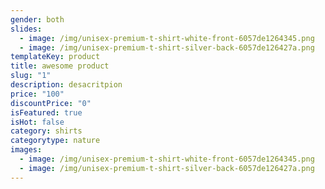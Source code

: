 ```yaml
---
gender: both
slides:
  - image: /img/unisex-premium-t-shirt-white-front-6057de1264345.png
  - image: /img/unisex-premium-t-shirt-silver-back-6057de126427a.png
templateKey: product
title: awesome product
slug: "1"
description: desacritpion
price: "100"
discountPrice: "0"
isFeatured: true
isHot: false
category: shirts
categorytype: nature
images:
  - image: /img/unisex-premium-t-shirt-white-front-6057de1264345.png
  - image: /img/unisex-premium-t-shirt-silver-back-6057de126427a.png
---
```

